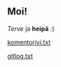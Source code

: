 ## Moi!

*Terve* ja **heipä** :)

[komentorivi.txt](https://github.com/Kilpikonna02/ot-harjoitustyo/blob/master/laskarit/viikko1/komentorivi.txt)

[gitlog.txt](https://github.com/Kilpikonna02/ot-harjoitustyo/blob/master/laskarit/viikko1/gitlog.txt)
